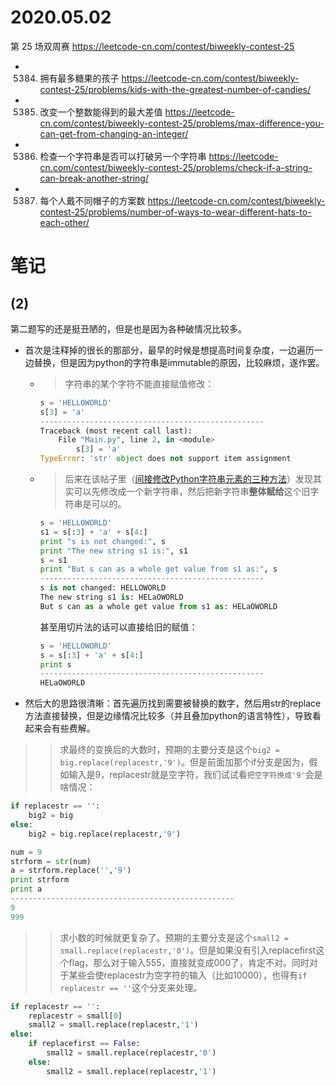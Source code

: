 
# 2020.05.02

第 25 场双周赛 https://leetcode-cn.com/contest/biweekly-contest-25
- 5384. 拥有最多糖果的孩子 https://leetcode-cn.com/contest/biweekly-contest-25/problems/kids-with-the-greatest-number-of-candies/
- 5385. 改变一个整数能得到的最大差值 https://leetcode-cn.com/contest/biweekly-contest-25/problems/max-difference-you-can-get-from-changing-an-integer/
- 5386. 检查一个字符串是否可以打破另一个字符串 https://leetcode-cn.com/contest/biweekly-contest-25/problems/check-if-a-string-can-break-another-string/
- 5387. 每个人戴不同帽子的方案数 https://leetcode-cn.com/contest/biweekly-contest-25/problems/number-of-ways-to-wear-different-hats-to-each-other/

# 笔记

## (2)

第二题写的还是挺丑陋的，但是也是因为各种破情况比较多。
- 首次是注释掉的很长的那部分，最早的时候是想提高时间复杂度，一边遍历一边替换，但是因为python的字符串是immutable的原因，比较麻烦，遂作罢。
  * > 字符串的某个字符不能直接赋值修改：
    ```py
    s = 'HELLOWORLD'
    s[3] = 'a'
    --------------------------------------------------
    Traceback (most recent call last):
        File "Main.py", line 2, in <module>
            s[3] = 'a'
    TypeError: 'str' object does not support item assignment
    ```
  * > 后来在该帖子里（[间接修改Python字符串元素的三种方法](https://blog.csdn.net/songyunli1111/article/details/76932441)）发现其实可以先修改成一个新字符串，然后把新字符串**整体赋给**这个旧字符串是可以的。
    ```py
    s = 'HELLOWORLD'
    s1 = s[:3] + 'a' + s[4:]
    print "s is not changed:", s
    print "The new string s1 is:", s1
    s = s1
    print "But s can as a whole get value from s1 as:", s
    --------------------------------------------------
    s is not changed: HELLOWORLD
    The new string s1 is: HELaOWORLD
    But s can as a whole get value from s1 as: HELaOWORLD
    ```
    甚至用切片法的话可以直接给旧的赋值：
    ```py
    s = 'HELLOWORLD'
    s = s[:3] + 'a' + s[4:]
    print s
    --------------------------------------------------
    HELaOWORLD
    ```
- 然后大的思路很清晰：首先遍历找到需要被替换的数字，然后用str的replace方法直接替换，但是边缘情况比较多（并且叠加python的语言特性），导致看起来会有些费解。

>> 求最终的变换后的大数时，预期的主要分支是这个`big2 = big.replace(replacestr,'9')`。但是前面加那个if分支是因为，假如输入是9，replacestr就是空字符，我们试试看`把空字符换成'9'`会是啥情况：
```py
if replacestr == '':
    big2 = big
else:
    big2 = big.replace(replacestr,'9')
```
```py
num = 9
strform = str(num)
a = strform.replace('','9')
print strform
print a
--------------------------------------------------
9
999
```

>> 求小数的时候就更复杂了。预期的主要分支是这个`small2 = small.replace(replacestr,'0')`。但是如果没有引入replacefirst这个flag，那么对于输入555，直接就变成000了，肯定不对。同时对于某些会使replacestr为空字符的输入（比如10000），也得有`if replacestr == ''`这个分支来处理。
```py
if replacestr == '':
    replacestr = small[0]
    small2 = small.replace(replacestr,'1')
else:
    if replacefirst == False:
        small2 = small.replace(replacestr,'0')
    else:
        small2 = small.replace(replacestr,'1')
```
